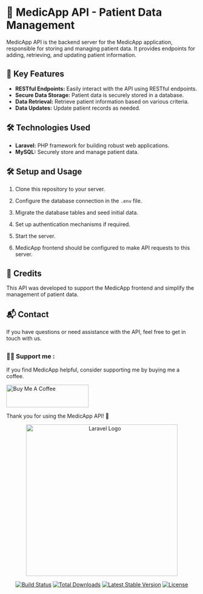 # 🏥 MedicApp API - Patient Data Management

MedicApp API is the backend server for the MedicApp application, responsible for storing and managing patient data. It provides endpoints for adding, retrieving, and updating patient information.

## 🚀 Key Features

- **RESTful Endpoints:** Easily interact with the API using RESTful endpoints.
- **Secure Data Storage:** Patient data is securely stored in a database.
- **Data Retrieval:** Retrieve patient information based on various criteria.
- **Data Updates:** Update patient records as needed.

## 🛠️ Technologies Used

- **Laravel:** PHP framework for building robust web applications.
- **MySQL:** Securely store and manage patient data.

## 🛠️ Setup and Usage

1. Clone this repository to your server.

2. Configure the database connection in the `.env` file.

3. Migrate the database tables and seed initial data.

4. Set up authentication mechanisms if required.

5. Start the server.

6. MedicApp frontend should be configured to make API requests to this server.

## 📝 Credits

This API was developed to support the MedicApp frontend and simplify the management of patient data.

## 📬 Contact

If you have questions or need assistance with the API, feel free to get in touch with us.

## <h3 align="left">👍🏼 Support me :</h3>
If you find MedicApp helpful, consider supporting me by buying me a coffee.

<a href="https://www.buymeacoffee.com/gabylow" target="_blank"><img src="https://cdn.buymeacoffee.com/buttons/v2/default-blue.png" alt="Buy Me A Coffee" style="height: 60px !important;width: 217px !important;" ></a>

Thank you for using the MedicApp API! 💜


<p align="center"><a href="https://laravel.com" target="_blank"><img src="https://raw.githubusercontent.com/laravel/art/master/logo-lockup/5%20SVG/2%20CMYK/1%20Full%20Color/laravel-logolockup-cmyk-red.svg" width="400" alt="Laravel Logo"></a></p>

<p align="center">
<a href="https://github.com/laravel/framework/actions"><img src="https://github.com/laravel/framework/workflows/tests/badge.svg" alt="Build Status"></a>
<a href="https://packagist.org/packages/laravel/framework"><img src="https://img.shields.io/packagist/dt/laravel/framework" alt="Total Downloads"></a>
<a href="https://packagist.org/packages/laravel/framework"><img src="https://img.shields.io/packagist/v/laravel/framework" alt="Latest Stable Version"></a>
<a href="https://packagist.org/packages/laravel/framework"><img src="https://img.shields.io/packagist/l/laravel/framework" alt="License"></a>
</p>
